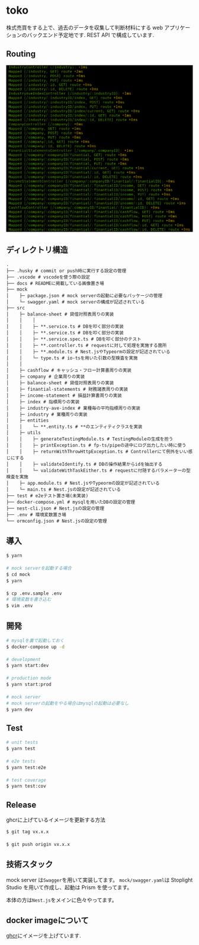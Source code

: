 # toko

株式売買をする上で、過去のデータを収集して判断材料にする web アプリケーションのバックエンド予定地です.
REST API で構成しています.

## Routing

<img src="./docs/route.png">

## ディレクトリ構造

```
.
├── .husky # commit or push時に実行する設定の管理
├── .vscode # vscodeを使う際の設定
├── docs # READMEに掲載している画像置き場
├── mock
│    ├─ package.json # mock serverの起動に必要なパッケージの管理
│    └─ swagger.yaml # mock serverの構成が記述されている
├── src
│    ├─ balance-sheet # 貸借対照表周りの実装
│    │    │
│    │    ├─ **.service.ts # DBを叩く部分の実装
│    │    ├─ **.service.ts # DBを叩く部分の実装
│    │    ├─ **.service.spec.ts # DBを叩く部分のテスト
│    │    ├─ **.controller.ts # requestに対して処理を実施する箇所
│    │    ├─ **.module.ts # Nest.jsやTypeormの設定が記述されている
│    │    └─ type.ts # io-tsを用いた引数の型検査を実施
│    │
│    ├─ cashflow # キャッシュ・フロー計算書周りの実装
│    ├─ company # 企業周りの実装
│    ├─ balance-sheet # 貸借対照表周りの実装
│    ├─ finantial-statements # 財務諸表周りの実装
│    ├─ income-statement # 損益計算書周りの実装
│    ├─ index # 指標周りの実装
│    ├─ industry-ave-index # 業種毎の平均指標周りの実装
│    ├─ industry # 業種周りの実装
│    ├─ entities
│    │    └─ **.entity.ts # **のエンティティクラスを実装
│    ├─ utils
│    │    ├─ generateTestingModule.ts # TestingModuleの生成を担う
│    │    ├─ printException.ts # fp-ts/pipeの途中にログ出力したい時に使う
│    │    ├─ returnWithThrowHttpException.ts # Controllerにて例外をいい感じにする
│    │    ├─ validateIdentify.ts # DBの操作結果からidを抽出する
│    │    └─ validateWithTaskEither.ts # requestに付随するパラメーターの型検査を実施
│    ├─ app.module.ts # Nest.jsやTypeormの設定が記述されている
│    └─ main.ts # Nest.jsの設定が記述されている
├── test # e2eテスト置き場(未実装)
├── docker-compose.yml # mysqlを用いたDBの設定の管理
├── nest-cli.json # Nest.jsの設定の管理
├── .env # 環境変数置き場
└── ormconfig.json # Nest.jsの設定の管理
```

## 導入

```bash
$ yarn

# mock serverを起動する場合
$ cd mock
$ yarn

$ cp .env.sample .env
# 環境変数を書き込む
$ vim .env
```

## 開発

```bash
# mysqlを裏で起動しておく
$ docker-compose up -d

# development
$ yarn start:dev

# production mode
$ yarn start:prod

# mock server
# mock serverの起動をやる場合はmysqlの起動は必要なし
$ yarn dev
```

## Test

```bash
# unit tests
$ yarn test

# e2e tests
$ yarn test:e2e

# test coverage
$ yarn test:cov
```

## Release
ghcrに上げているイメージを更新する方法
```bash
$ git tag vx.x.x

$ git push origin vx.x.x
```

## 技術スタック

mock server は`Swagger`を用いて実装してます。
`mock/swagger.yaml`は Stoplight Studio を用いて作成し、起動は Prism を使ってます。

本体の方は`Nest.js`をメインに色々やってます。

## docker imageについて

[ghcr](https://github.com/users/ruritoBlogger/packages/container/package/toko)にイメージを上げています. 